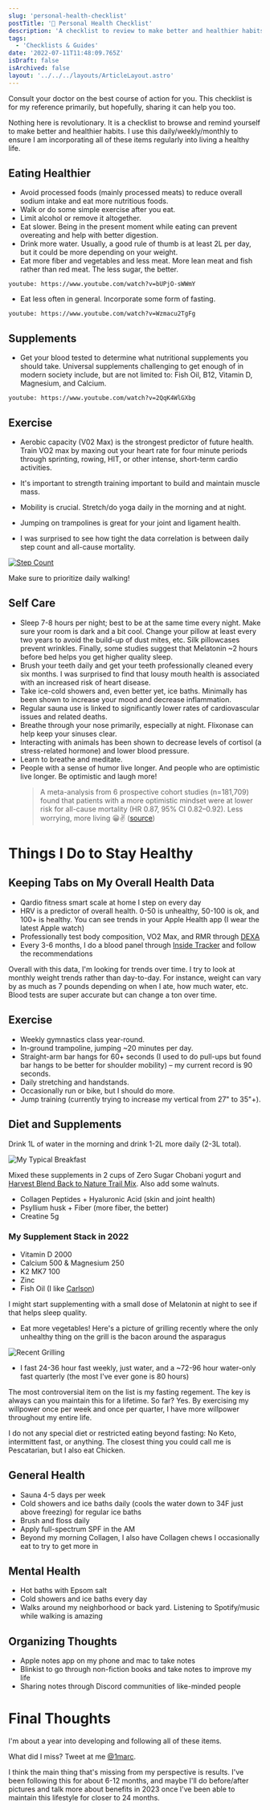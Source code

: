 ```yaml
---
slug: 'personal-health-checklist'
postTitle: '🚰 Personal Health Checklist'
description: 'A checklist to review to make better and healthier habits.'
tags:
  - 'Checklists & Guides'
date: '2022-07-11T11:48:09.765Z'
isDraft: false
isArchived: false
layout: '../../../layouts/ArticleLayout.astro'
---
```


Consult your doctor on the best course of action for you. This checklist is for my reference primarily, but hopefully, sharing it can help you too.

Nothing here is revolutionary. It is a checklist to browse and remind yourself to make better and healthier habits. I use this daily/weekly/monthly to ensure I am incorporating all of these items regularly into living a healthy life.

## Eating Healthier

* Avoid processed foods (mainly processed meats) to reduce overall sodium intake and eat more nutritious foods.
* Walk or do some simple exercise after you eat.
* Limit alcohol or remove it altogether.
* Eat slower. Being in the present moment while eating can prevent overeating and help with better digestion.
* Drink more water. Usually, a good rule of thumb is at least 2L per day, but it could be more depending on your weight.
* Eat more fiber and vegetables and less meat. More lean meat and fish rather than red meat. The less sugar, the better.
  
`youtube: https://www.youtube.com/watch?v=bUPjO-sWWmY`

* Eat less often in general. Incorporate some form of fasting.

`youtube: https://www.youtube.com/watch?v=Wzmacu2TgFg`

## Supplements

* Get your blood tested to determine what nutritional supplements you should take. Universal supplements challenging to get enough of in modern society include, but are not limited to: Fish Oil, B12, Vitamin D, Magnesium, and Calcium.

`youtube: https://www.youtube.com/watch?v=2QqK4WlGXbg`

## Exercise

* Aerobic capacity (V02 Max) is the strongest predictor of future health. Train VO2 max by maxing out your heart rate for four minute periods through sprinting, rowing, HIT, or other intense, short-term cardio activities. 

* It's important to strength training important to build and maintain muscle mass.

* Mobility is crucial. Stretch/do yoga daily in the morning and at night.

* Jumping on trampolines is great for your joint and ligament health.

* I was surprised to see how tight the data correlation is between daily step count and all-cause mortality.

[![Step Count ](../2022-07-11-personal-health-checklist/steps.png)](https://www.tandfonline.com/doi/full/10.1080/02640414.2022.2099186)

Make sure to prioritize daily walking!

## Self Care

* Sleep 7-8 hours per night; best to be at the same time every night. Make sure your room is dark and a bit cool. Change your pillow at least every two years to avoid the build-up of dust mites, etc. Silk pillowcases prevent wrinkles. Finally, some studies suggest that Melatonin ~2 hours before bed helps you get higher quality sleep. 
* Brush your teeth daily and get your teeth professionally cleaned every six months. I was surprised to find that lousy mouth health is associated with an increased risk of heart disease.
* Take ice-cold showers and, even better yet, ice baths. Minimally has been shown to increase your mood and decrease inflammation.
* Regular sauna use is linked to significantly lower rates of cardiovascular issues and related deaths.
* Breathe through your nose primarily, especially at night. Flixonase can help keep your sinuses clear.
* Interacting with animals has been shown to decrease levels of cortisol (a stress-related hormone) and lower blood pressure.
* Learn to breathe and meditate.
* People with a sense of humor live longer. And people who are optimistic live longer. Be optimistic and laugh more!
  > A meta-analysis from 6 prospective cohort studies (n=181,709) found that patients with a more optimistic mindset were at lower risk for all-cause mortality (HR 0.87, 95% CI 0.82–0.92).
  > Less worrying, more living 😀✌️
  > ([source](https://twitter.com/BradStanfieldMD/status/1522354631279804417?s=20&t=jmUDKqg0erLH92WG7irRGw))

# Things I Do to Stay Healthy

## Keeping Tabs on My Overall Health Data

- Qardio fitness smart scale at home I step on every day
- HRV is a predictor of overall health. 0-50 is unhealthy, 50-100 is ok, and 100+ is healthy. You can see trends in your Apple Health app (I wear the latest Apple watch)
- Professionally test body composition, VO2 Max, and RMR through [DEXA](https://www.dexafit.com/dexafit-store-mapper)
- Every 3-6 months, I do a blood panel through [Inside Tracker](https://www.insidetracker.com/) and follow the recommendations

Overall with this data, I'm looking for trends over time. I try to look at monthly weight trends rather than day-to-day. For instance, weight can vary by as much as 7 pounds depending on when I ate, how much water, etc. Blood tests are super accurate but can change a ton over time.

## Exercise

- Weekly gymnastics class year-round.
- In-ground trampoline, jumping ~20 minutes per day.
- Straight-arm bar hangs for 60+ seconds (I used to do pull-ups but found bar hangs to be better for shoulder mobility) – my current record is 90 seconds.
- Daily stretching and handstands.
- Occasionally run or bike, but I should do more.
- Jump training (currently trying to increase my vertical from 27" to 35"+).

## Diet and Supplements

Drink 1L of water in the morning and drink 1-2L more daily (2-3L total).

![My Typical Breakfast](../2022-07-11-personal-health-checklist/breakfast.jpeg)

Mixed these supplements in 2 cups of Zero Sugar Chobani yogurt and [Harvest Blend Back to Nature Trail Mix](https://amzn.to/3z6Bjd8). Also add some walnuts.

- Collagen Peptides + Hyaluronic Acid (skin and joint health)
- Psyllium husk + Fiber (more fiber, the better)
- Creatine 5g

### My Supplement Stack in 2022

- Vitamin D 2000
- Calcium 500 & Magnesium 250
- K2 MK7 100
- Zinc
- Fish Oil (I like [Carlson](https://amzn.to/3Ri6j0n))

I might start supplementing with a small dose of Melatonin at night to see if that helps sleep quality.

- Eat more vegetables! Here's a picture of grilling recently where the only unhealthy thing on the grill is the bacon around the asparagus

![Recent Grilling](../2022-07-11-personal-health-checklist/grilling.jpeg)

- I fast 24-36 hour fast weekly, just water, and a ~72-96 hour water-only fast quarterly (the most I've ever gone is 80 hours)

The most controversial item on the list is my fasting regement. The key is always can you maintain this for a lifetime. So far? Yes. By exercising my willpower once per week and once per quarter, I have more willpower throughout my entire life.

I do not any special diet or restricted eating beyond fasting: No Keto, intermittent fast, or anything. The closest thing you could call me is Pescatarian, but I also eat Chicken. 

## General Health

- Sauna 4-5 days per week
- Cold showers and ice baths daily (cools the water down to 34F just above freezing) for regular ice baths
- Brush and floss daily
- Apply full-spectrum SPF in the AM
- Beyond my morning Collagen, I also have Collagen chews I occasionally eat to try to get more in

## Mental Health

- Hot baths with Epsom salt
- Cold showers and ice baths every day
- Walks around my neighborhood or back yard. Listening to Spotify/music while walking is amazing

## Organizing Thoughts

- Apple notes app on my phone and mac to take notes
- Blinkist to go through non-fiction books and take notes to improve my life
- Sharing notes through Discord communities of like-minded people

# Final Thoughts

I'm about a year into developing and following all of these items. 

What did I miss? Tweet at me [@1marc](https://twitter.com/1Marc).

I think the main thing that's missing from my perspective is results. I've been following this for about 6-12 months, and maybe I'll do before/after pictures and talk more about benefits in 2023 once I've been able to maintain this lifestyle for closer to 24 months.